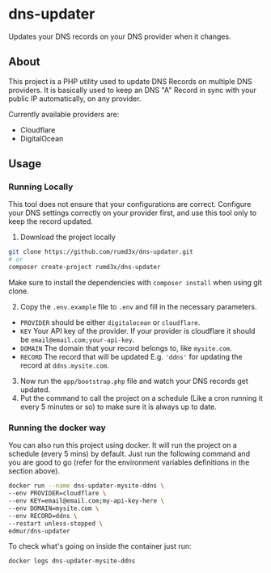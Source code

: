 # dns-updater
Updates your DNS records on your DNS provider when it changes.

## About
This project is a PHP utility used to update DNS Records on multiple DNS providers. It is basically used to keep an DNS "A" Record in sync with your public IP automatically, on any provider.

Currently available providers are:

- Cloudflare
- DigitalOcean

## Usage

### Running Locally

This tool does not ensure that your configurations are correct. Configure your DNS settings correctly on your provider first, and use this tool only to keep the record updated.

1. Download the project locally

```sh
git clone https://github.com/rumd3x/dns-updater.git
# or
composer create-project rumd3x/dns-updater
```

Make sure to install the dependencies with `composer install` when using git clone.

2. Copy the `.env.example` file to `.env` and fill in the necessary parameters. 

- `PROVIDER` should be either `digitalocean` or `cloudflare`.
- `KEY` Your API key of the provider. If your provider is cloudflare it should be `email@email.com;your-api-key`.
- `DOMAIN` The domain that your record belongs to, like `mysite.com`.
- `RECORD` The record that will be updated E.g. `'ddns'` for updating the record at `ddns.mysite.com`.

3. Now run the `app/bootstrap.php` file and watch your DNS records get updated.
4. Put the command to call the project on a schedule (Like a cron running it every 5 minutes or so) to make sure it is always up to date.

### Running the docker way

You can also run this project using docker. It will run the project on a schedule (every 5 mins) by default. Just run the following command and you are good to go (refer for the environment variables definitions in the section above).

```sh
docker run --name dns-updater-mysite-ddns \
--env PROVIDER=cloudflare \
--env KEY=email@email.com;my-api-key-here \
--env DOMAIN=mysite.com \
--env RECORD=ddns \
--restart unless-stopped \
edmur/dns-updater
```

To check what's going on inside the container just run:

```sh
docker logs dns-updater-mysite-ddns
```
